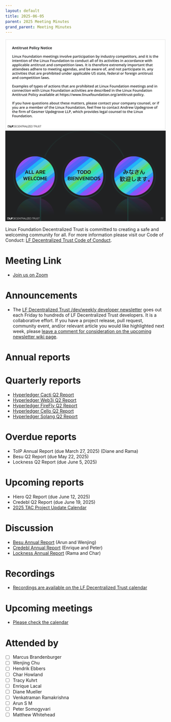 ```yaml
---
layout: default
title: 2025-06-05
parent: 2025 Meeting Minutes
grand_parent: Meeting Minutes
---
```


![Antitrust Policy Notice](../images/antitrust-policy-notice.png "Antitrust Policy Notice")
![All are Welcome in the LF Decentralized Trust Community](../images/all-are-welcome.png "All are Welcome in the LF Decentralized Trust Community")

Linux Foundation Decentralized Trust is committed to creating a safe and welcoming community for all. For more information please visit our Code of Conduct: [LF Decentralized Trust Code of Conduct](../../governing-documents/code-of-conduct.md).

# Meeting Link
- [Join us on Zoom](https://zoom-lfx.platform.linuxfoundation.org/meeting/95530440160?password=6e6b9a15-a635-497e-a6ce-078e6b1d2b49)

# Announcements
- The [LF Decentralized Trust /dev/weekly developer newsletter](https://lf-hyperledger.atlassian.net/wiki/spaces/DR/pages/17170445/dev+weekly+Newsletter) goes out each Friday to hundreds of LF Decentralized Trust developers. It is a collaborative effort. If you have a project release, pull request, community event, and/or relevant article you would like highlighted next week, please [leave a comment for consideration on the upcoming newsletter wiki page](https://lf-hyperledger.atlassian.net/wiki/spaces/DR/pages/75268141/2025).

# Annual reports

# Quarterly reports
- [Hyperledger Cacti Q2 Report](https://github.com/LF-Decentralized-Trust/governance/pull/132)
- [Hyperledger Web3j Q2 Report](https://github.com/LF-Decentralized-Trust/governance/pull/155)
- [Hyperledger FireFly Q2 Report](https://github.com/LF-Decentralized-Trust/governance/pull/156)
- [Hyperledger Cello Q2 Report](https://github.com/LF-Decentralized-Trust/governance/pull/158)
- [Hyperledger Solang Q2 Report](https://github.com/LF-Decentralized-Trust/governance/pull/160)

# Overdue reports
- ToIP Annual Report (due March 27, 2025) (Diane and Rama)
- Besu Q2 Report (due May 22, 2025)
- Lockness Q2 Report (due June 5, 2025)

# Upcoming reports
- Hiero Q2 Report (due June 12, 2025)
- Credebl Q2 Report (due June 19, 2025)
- [2025 TAC Project Update Calendar](../../project-updates/2025/2025-schedule)

# Discussion
- [Besu Annual Report](https://github.com/LF-Decentralized-Trust/governance/pull/129) (Arun and Wenjing)
- [Credebl Annual Report](https://github.com/LF-Decentralized-Trust/governance/pull/138) (Enrique and Peter)
- [Lockness Annual Report](https://github.com/LF-Decentralized-Trust/governance/pull/149) (Rama and Char)

# Recordings
- [Recordings are available on the LF Decentralized Trust calendar](https://zoom-lfx.platform.linuxfoundation.org/meetings/lf-decentralized-trust)

# Upcoming meetings
- [Please check the calendar](https://zoom-lfx.platform.linuxfoundation.org/meetings/lf-decentralized-trust)

# Attended by

- [ ] Marcus Brandenburger
- [ ] Wenjing Chu
- [ ] Hendrik Ebbers
- [ ] Char Howland
- [ ] Tracy Kuhrt
- [ ] Enrique Lacal
- [ ] Diane Mueller
- [ ] Venkatraman Ramakrishna
- [ ] Arun S M
- [ ] Peter Somogyvari
- [ ] Matthew Whitehead
